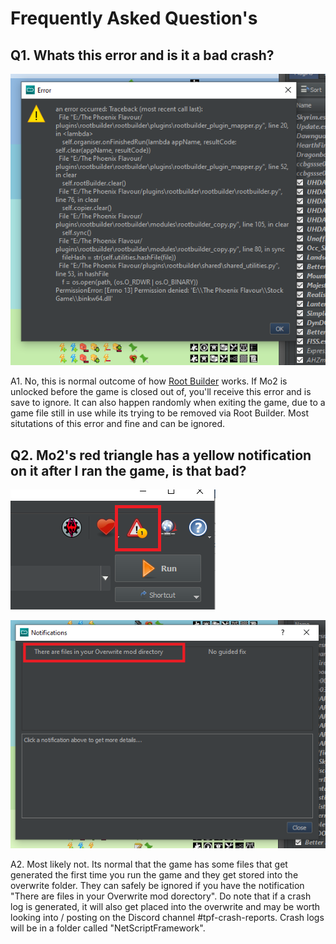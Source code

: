 # Frequently Asked Question's

## Q1. Whats this error and is it a bad crash?

![RBError](https://github.com/Codygits/TPF-Updates/blob/e842605d6ba185d095b38d5fe47381a7e019e115/images/RBError.PNG)

A1. No, this is normal outcome of how [Root Builder](https://www.nexusmods.com/skyrimspecialedition/mods/31720) works. If Mo2 is unlocked before the game is closed out of, you'll receive this error and is save to ignore. It can also happen randomly when exiting the game, due to a game file still in use while its trying to be removed via Root Builder. Most situtations of this error and fine and can be ignored.

## Q2. Mo2's red triangle has a yellow notification on it after I ran the game, is that bad?

![Overwrite1](https://github.com/Codygits/TPF-Updates/blob/ed09ba012e54c414125a0f1011e967b3a43abdda/images/Overwrite1.PNG)

![Overwrite2](https://github.com/Codygits/TPF-Updates/blob/ed09ba012e54c414125a0f1011e967b3a43abdda/images/Overwrite2.PNG)

A2. Most likely not. Its normal that the game has some files that get generated the first time you run the game and they get stored into the overwrite folder. They can safely be ignored if you have the notification "There are files in your Overwrite mod dorectory". Do note that if a crash log is generated, it will also get placed into the overwrite and may be worth looking into / posting on the Discord channel #tpf-crash-reports. Crash logs will be in a folder called "NetScriptFramework".
